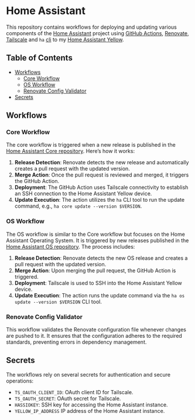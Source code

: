 # Home Assistant

This repository contains workflows for deploying and updating various components of the [Home Assistant](https://www.home-assistant.io/) project using [GitHub Actions](https://docs.github.com/en/actions), [Renovate](https://github.com/apps/renovate), [Tailscale](https://tailscale.com/) and `ha` [cli](https://github.com/home-assistant/cli) to my [Home Assistant Yellow](https://www.home-assistant.io/yellow/).

## Table of Contents

- [Workflows](#workflows)
  - [Core Workflow](#core-workflow)
  - [OS Workflow](#os-workflow)
  - [Renovate Config Validator](#renovate-config-validator)
- [Secrets](#secrets)

## Workflows

### Core Workflow

The core workflow is triggered when a new release is published in the [Home Assistant Core repository](https://github.com/home-assistant/core). Here’s how it works:

1. **Release Detection**: Renovate detects the new release and automatically creates a pull request with the updated version.
2. **Merge Action**: Once the pull request is reviewed and merged, it triggers the GitHub Action.
3. **Deployment**: The GitHub Action uses Tailscale connectivity to establish an SSH connection to the Home Assistant Yellow device.
4. **Update Execution**: The action utilizes the `ha` CLI tool to run the update command, e.g., `ha core update --version $VERSION`.

### OS Workflow

The OS workflow is similar to the Core workflow but focuses on the Home Assistant Operating System. It is triggered by new releases published in the [Home Assistant OS repository](https://github.com/home-assistant/operating-system). The process includes:

1. **Release Detection**: Renovate detects the new OS release and creates a pull request with the updated version.
2. **Merge Action**: Upon merging the pull request, the GitHub Action is triggered.
3. **Deployment**: Tailscale is used to SSH into the Home Assistant Yellow device.
4. **Update Execution**: The action runs the update command via the `ha os update --version $VERSION` CLI tool.

### Renovate Config Validator

This workflow validates the Renovate configuration file whenever changes are pushed to it. It ensures that the configuration adheres to the required standards, preventing errors in dependency management.

## Secrets

The workflows rely on several secrets for authentication and secure operations:

- `TS_OAUTH_CLIENT_ID`: OAuth client ID for Tailscale.
- `TS_OAUTH_SECRET`: OAuth secret for Tailscale.
- `HASSIOKEY`: SSH key for accessing the Home Assistant instance.
- `YELLOW_IP_ADDRESS` IP address of the Home Assistant instance.

